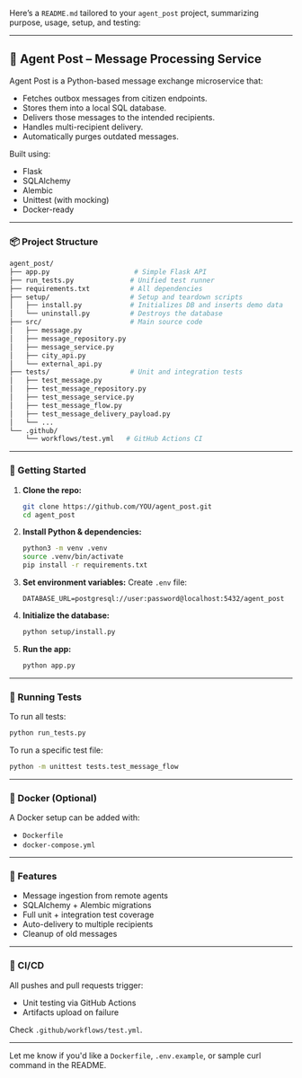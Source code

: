 Here’s a `README.md` tailored to your `agent_post` project, summarizing purpose, usage, setup, and testing:

---

## 📨 Agent Post – Message Processing Service

Agent Post is a Python-based message exchange microservice that:

* Fetches outbox messages from citizen endpoints.
* Stores them into a local SQL database.
* Delivers those messages to the intended recipients.
* Handles multi-recipient delivery.
* Automatically purges outdated messages.

Built using:

* Flask
* SQLAlchemy
* Alembic
* Unittest (with mocking)
* Docker-ready

---

### 📦 Project Structure

```bash
agent_post/
├── app.py                     # Simple Flask API
├── run_tests.py              # Unified test runner
├── requirements.txt          # All dependencies
├── setup/                    # Setup and teardown scripts
│   ├── install.py            # Initializes DB and inserts demo data
│   └── uninstall.py          # Destroys the database
├── src/                      # Main source code
│   ├── message.py
│   ├── message_repository.py
│   ├── message_service.py
│   ├── city_api.py
│   └── external_api.py
├── tests/                    # Unit and integration tests
│   ├── test_message.py
│   ├── test_message_repository.py
│   ├── test_message_service.py
│   ├── test_message_flow.py
│   ├── test_message_delivery_payload.py
│   └── ...
└── .github/
    └── workflows/test.yml   # GitHub Actions CI
```

---

### 🚀 Getting Started

1. **Clone the repo:**

   ```bash
   git clone https://github.com/YOU/agent_post.git
   cd agent_post
   ```

2. **Install Python & dependencies:**

   ```bash
   python3 -m venv .venv
   source .venv/bin/activate
   pip install -r requirements.txt
   ```

3. **Set environment variables:**
   Create `.env` file:

   ```env
   DATABASE_URL=postgresql://user:password@localhost:5432/agent_post
   ```

4. **Initialize the database:**

   ```bash
   python setup/install.py
   ```

5. **Run the app:**

   ```bash
   python app.py
   ```

---

### 🧪 Running Tests

To run all tests:

```bash
python run_tests.py
```

To run a specific test file:

```bash
python -m unittest tests.test_message_flow
```

---

### 🐳 Docker (Optional)

A Docker setup can be added with:

* `Dockerfile`
* `docker-compose.yml`

---

### 🔁 Features

* Message ingestion from remote agents
* SQLAlchemy + Alembic migrations
* Full unit + integration test coverage
* Auto-delivery to multiple recipients
* Cleanup of old messages

---

### 🤖 CI/CD

All pushes and pull requests trigger:

* Unit testing via GitHub Actions
* Artifacts upload on failure

Check `.github/workflows/test.yml`.

---

Let me know if you'd like a `Dockerfile`, `.env.example`, or sample curl command in the README.
